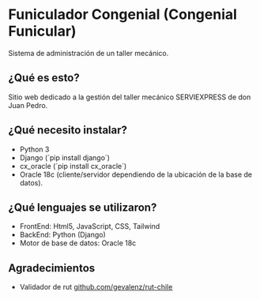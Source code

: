 # Funiculador Congenial (Congenial Funicular)
Sistema de administración de un taller mecánico.

## ¿Qué es esto?
Sitio web dedicado a la gestión del taller mecánico SERVIEXPRESS de don Juan Pedro.

## ¿Qué necesito instalar?
- Python 3
- Django (´pip install django´)
- cx_oracle (´pip install cx_oracle´)
- Oracle 18c (cliente/servidor dependiendo de la ubicación de la base de datos).

## ¿Qué lenguajes se utilizaron?
- FrontEnd: Html5, JavaScript, CSS, Tailwind
- BackEnd: Python (Django) 
- Motor de base de datos: Oracle 18c

## Agradecimientos
- Validador de rut [github.com/gevalenz/rut-chile](https://github.com/gevalenz/rut-chile)
